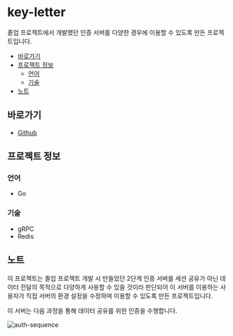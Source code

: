 # key-letter

졸업 프로젝트에서 개발했던 인증 서버를 다양한 경우에 이용할 수 있도록 만든 프로젝트입니다.

- [바로가기](#바로가기)
- [프로젝트 정보](#프로젝트-정보)
  - [언어](#언어)
  - [기술](#기술)
- [노트](#노트)


## 바로가기

- [Github](https://github.com/namhyun-gu/key-letter)

## 프로젝트 정보

### 언어

- Go

### 기술

- gRPC
- Redis

## 노트

이 프로젝트는 졸업 프로젝트 개발 시 만들었던 2단계 인증 서버를 세션 공유가 아닌 데이터 전달의 목적으로 다양하게 사용할 수 있을 것이라 판단되어
이 서버를 이용하는 사용자가 직접 서버의 환경 설정을 수정하며 이용할 수 있도록 만든 프로젝트입니다.

이 서버는 다음 과정을 통해 데이터 공유를 위한 인증을 수행합니다.

![auth-sequence](https://camo.githubusercontent.com/356b7e1346e51766ad97c9b93ed92ec5c4b8bf93/687474703a2f2f7777772e706c616e74756d6c2e636f6d2f706c616e74756d6c2f706e672f4e4f76313369385734344e746445385647325f306d6a484c545169646d46424c66674b653332517a6c513165636b7563432d5f7a2d4b714b346f49764b487279624571455075504e746e34774a7646356d35644c4c4a754d486746626e36323477426f625158454e6569513970783867415978703572663778454530317546683152362d574e5a53596858674b656c79513336497559426c7972785a55434b7a516e4b4a7369715f4d334c7649367679306d3030)
